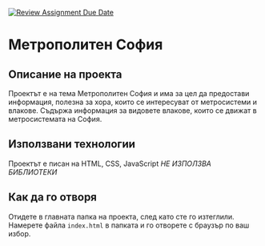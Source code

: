 [![Review Assignment Due Date](https://classroom.github.com/assets/deadline-readme-button-22041afd0340ce965d47ae6ef1cefeee28c7c493a6346c4f15d667ab976d596c.svg)](https://classroom.github.com/a/cxxOiUOi)

# Метрополитен София

## Описание на проекта

Проектът е на тема Метрополитен София и има за цел да предостави информация, полезна за хора, които се интересуват от метросистеми и влакове.
Съдържа информация за видовете влакове, които се движат в метросистемата на София.

## Използвани технологии

Проектът е писан на HTML, CSS, JavaScript
*НЕ ИЗПОЛЗВА БИБЛИОТЕКИ*

## Как да го отворя

Отидете в главната папка на проекта, след като сте го изтеглили. Намерете файла `index.html` в папката и го отворете с браузър по ваш избор.